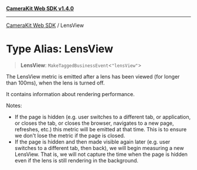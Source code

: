 [**CameraKit Web SDK v1.4.0**](../README.md)

***

[CameraKit Web SDK](../globals.md) / LensView

# Type Alias: LensView

> **LensView**: `MakeTaggedBusinessEvent`\<`"lensView"`\>

The LensView metric is emitted after a lens has been viewed (for longer than 100ms), when the lens is turned off.

It contains information about rendering performance.

Notes:
  - If the page is hidden (e.g. user switches to a different tab, or application, or closes the tab, or closes the
    browser, navigates to a new page, refreshes, etc.) this metric will be emitted at that time. This is to ensure
    we don't lose the metric if the page is closed.
  - If the page is hidden and then made visible again later (e.g. user switches to a different tab, then back), we
    will begin measuring a new LensView. That is, we will not capture the time when the page is hidden even if the
    lens is still rendering in the background.
